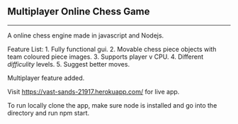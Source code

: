 ## Multiplayer Online Chess Game
_________________________

A online chess engine made in javascript and Nodejs.

Feature List:
    1. Fully functional gui.
    2. Movable chess piece objects with team coloured piece images.
    3. Supports player v CPU.
    4. Different *difficulity* levels.
    5. Suggest better moves.

Multiplayer feature added.

Visit https://vast-sands-21917.herokuapp.com/ for live app.

To run locally clone the app, make sure node is installed and go into the directory and run npm start.

